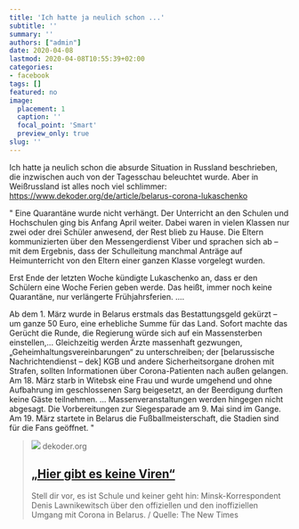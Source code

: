 ```yaml
---
title: 'Ich hatte ja neulich schon ...'
subtitle: ''
summary: ''
authors: ["admin"]
date: 2020-04-08
lastmod: 2020-04-08T10:55:39+02:00
categories:
- facebook
tags: []
featured: no
image:
  placement: 1
  caption: ''
  focal_point: 'Smart'
  preview_only: true
slug: ''
---
```

Ich hatte ja neulich schon die absurde Situation in Russland beschrieben, die inzwischen auch von der Tagesschau beleuchtet wurde. Aber in Weißrussland ist alles noch viel schlimmer: https://www.dekoder.org/de/article/belarus-corona-lukaschenko

"
Eine Quarantäne wurde nicht verhängt. Der Unterricht an den Schulen und Hochschulen ging bis Anfang April weiter. Dabei waren in vielen Klassen nur zwei oder drei Schüler anwesend, der Rest blieb zu Hause. Die Eltern kommunizierten über den Messengerdienst Viber und sprachen sich ab – mit dem Ergebnis, dass der Schulleitung manchmal Anträge auf Heimunterricht von den Eltern einer ganzen Klasse vorgelegt wurden.

Erst Ende der letzten Woche kündigte Lukaschenko an, dass er den Schülern eine Woche Ferien geben werde. Das heißt, immer noch keine Quarantäne, nur verlängerte Frühjahrsferien.
....

Ab dem 1. März wurde in Belarus erstmals das Bestattungsgeld gekürzt – um ganze 50 Euro, eine erhebliche Summe für das Land. Sofort machte das Gerücht die Runde, die Regierung würde sich auf ein Massensterben einstellen,...
Gleichzeitig werden Ärzte massenhaft gezwungen, „Geheimhaltungsvereinbarungen“ zu unterschreiben; der [belarussische Nachrichtendienst – dek] KGB und andere Sicherheitsorgane drohen mit Strafen, sollten Informationen über Corona-Patienten nach außen gelangen. 
Am 18. März starb in Witebsk eine Frau und wurde umgehend und ohne Aufbahrung im geschlossenen Sarg beigesetzt, an der Beerdigung durften keine Gäste teilnehmen.
...
Massenveranstaltungen werden hingegen nicht abgesagt. Die Vorbereitungen zur Siegesparade am 9. Mai sind im Gange. Am 19. März startete in Belarus die Fußballmeisterschaft, die Stadien sind für die Fans geöffnet.
"
> [![](https://www.dekoder.org/sites/default/files/lukaschenko-covid_social.png)](https://www.dekoder.org/de/article/belarus-corona-lukaschenko)
> dekoder.org
> ## [„Hier gibt es keine Viren“](https://www.dekoder.org/de/article/belarus-corona-lukaschenko)
>
>Stell dir vor, es ist Schule und keiner geht hin: Minsk-Korrespondent Denis Lawnikewitsch über den offiziellen und den inoffiziellen Umgang mit Corona in Belarus. / Quelle: The New Times

